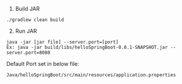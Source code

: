 1. Build JAR
```
./gradlew clean build
```
2. Run JAR
```
java -jar [jar file] --server.port=[port]
Ex: java -jar build/libs/helloSpringBoot-0.0.1-SNAPSHOT.jar --server.port=8080
```
 
Default Port set in below file:
```
Java/helloSpringBoot/src/main/resources/application.properties
```